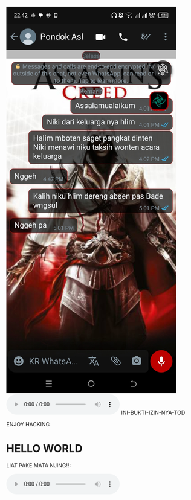 ![alt text](https://github.com/BOGpln/INI-BUKTI-IZIN-NYA-TOD-/blob/main/bukti.jpg?raw=true)
![alt text](https://github.com/BOGpln/INI-BUKTI-IZIN-NYA-TOD-/blob/main/Alan%20Walker%20Alone%20Lyrics.mp3?raw=true)
INI-BUKTI-IZIN-NYA-TOD
<html lang="en">
<head>
  <meta charset="UTF-8">
  ENJOY HACKING 
</head>
<body>
  <h1>HELLO WORLD</h1>
  <p>LIAT PAKE MATA NJING!!:</p>
  <audio controls>
  <audio src="https://github.com/BOGpln/INI-BUKTI-IZIN-NYA-TOD-/blob/main/Alan%20Walker%20Alone%20Lyrics.mp3" type="audio/mp3"
